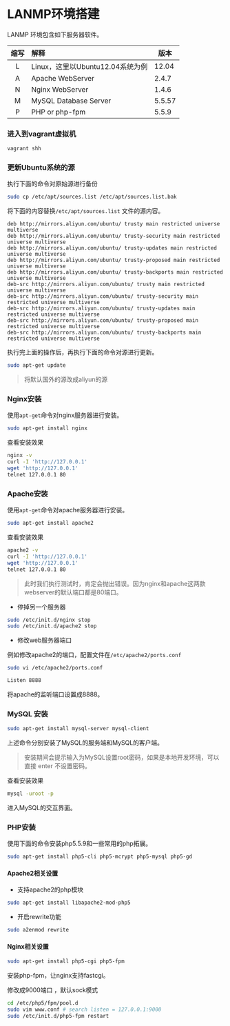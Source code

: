 # LANMP环境搭建

LANMP 环境包含如下服务器软件。

| 缩写 | 解释 | 版本 |
| :---: | :--- | --- |
| L | Linux，这里以Ubuntu12.04系统为例 | 12.04 |
| A | Apache WebServer | 2.4.7 |
| N | Nginx WebServer | 1.4.6 |
| M | MySQL Database Server | 5.5.57 |
| P | PHP or php-fpm | 5.5.9 |

### 进入到vagrant虚拟机

```bash
vagrant shh
```

### 更新Ubuntu系统的源

执行下面的命令对原始源进行备份

```bash
sudo cp /etc/apt/sources.list /etc/apt/sources.list.bak
```

将下面的内容替换`/etc/apt/sources.list` 文件的源内容。

```text
deb http://mirrors.aliyun.com/ubuntu/ trusty main restricted universe multiverse
deb http://mirrors.aliyun.com/ubuntu/ trusty-security main restricted universe multiverse
deb http://mirrors.aliyun.com/ubuntu/ trusty-updates main restricted universe multiverse
deb http://mirrors.aliyun.com/ubuntu/ trusty-proposed main restricted universe multiverse
deb http://mirrors.aliyun.com/ubuntu/ trusty-backports main restricted universe multiverse
deb-src http://mirrors.aliyun.com/ubuntu/ trusty main restricted universe multiverse
deb-src http://mirrors.aliyun.com/ubuntu/ trusty-security main restricted universe multiverse
deb-src http://mirrors.aliyun.com/ubuntu/ trusty-updates main restricted universe multiverse
deb-src http://mirrors.aliyun.com/ubuntu/ trusty-proposed main restricted universe multiverse
deb-src http://mirrors.aliyun.com/ubuntu/ trusty-backports main restricted universe multiverse
```

执行完上面的操作后，再执行下面的命令对源进行更新。

```bash
sudo apt-get update
```

> 将默认国外的源改成aliyun的源

### Nginx安装

使用`apt-get`命令对nginx服务器进行安装。

```bash
sudo apt-get install nginx
```

查看安装效果

```bash
nginx -v
curl -I 'http://127.0.0.1'
wget 'http://127.0.0.1'
telnet 127.0.0.1 80
```

### Apache安装

使用`apt-get`命令对apache服务器进行安装。

```bash
sudo apt-get install apache2
```

查看安装效果

```bash
apache2 -v
curl -I 'http://127.0.0.1'
wget 'http://127.0.0.1'
telnet 127.0.0.1 80
```

> 此时我们执行测试时，肯定会抛出错误。因为nginx和apache这两款webserver的默认端口都是80端口。

* 停掉另一个服务器

```bash
sudo /etc/init.d/nginx stop
sudo /etc/init.d/apache2 stop
```

* 修改web服务器端口

例如修改apache2的端口，配置文件在`/etc/apache2/ports.conf`

```bash
sudo vi /etc/apache2/ports.conf

Listen 8888
```

将apache的监听端口设置成8888。

### MySQL 安装

```bash
sudo apt-get install mysql-server mysql-client
```

上述命令分别安装了MySQL的服务端和MySQL的客户端。

> 安装期间会提示输入为MySQL设置root密码，如果是本地开发环境，可以直接 enter 不设置密码。

查看安装效果

```bash
mysql -uroot -p
```

进入MySQL的交互界面。

### PHP安装

使用下面的命令安装php5.5.9和一些常用的php拓展。

```bash
sudo apt-get install php5-cli php5-mcrypt php5-mysql php5-gd
```

#### Apache2相关设置

* 支持apache2的php模块

```bash
sudo apt-get install libapache2-mod-php5
```

* 开启rewrite功能

```bash
sudo a2enmod rewrite
```

#### Nginx相关设置

```bash
sudo apt-get install php5-cgi php5-fpm
```

安装php-fpm，让nginx支持fastcgi。

修改成9000端口 ，默认sock模式

```bash
cd /etc/php5/fpm/pool.d
sudo vim www.conf # search listen = 127.0.0.1:9000
sudo /etc/init.d/php5-fpm restart
```
